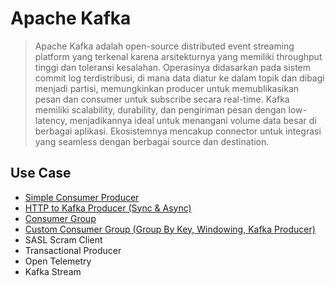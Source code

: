 # Apache Kafka

> Apache Kafka adalah open-source distributed event streaming platform yang terkenal karena arsitekturnya yang
> memiliki throughput tinggi dan toleransi kesalahan. Operasinya didasarkan pada sistem commit log terdistribusi, di
> mana data diatur ke dalam topik dan dibagi menjadi partisi, memungkinkan producer untuk memublikasikan pesan dan
> consumer untuk subscribe secara real-time. Kafka memiliki scalability, durability, dan pengiriman pesan dengan
> low-latency, menjadikannya ideal untuk menangani volume data besar di berbagai aplikasi. Ekosistemnya mencakup
> connector untuk integrasi yang seamless dengan berbagai source dan destination.

## Use Case
- [Simple Consumer Producer](https://github.com/ciazhar/go-zhar/tree/master/examples/kafka/simple-consumer-producer)
- [HTTP to Kafka Producer (Sync & Async)](https://github.com/ciazhar/go-zhar/tree/master/examples/kafka/sync-async-producer)
- [Consumer Group](https://github.com/ciazhar/go-zhar/tree/master/examples/kafka/consumer-group)
- [Custom Consumer Group (Group By Key, Windowing, Kafka Producer)](https://github.com/ciazhar/go-zhar/tree/master/examples/kafka/custom-consumer-group)
- SASL Scram Client
- Transactional Producer
- Open Telemetry
- Kafka Stream